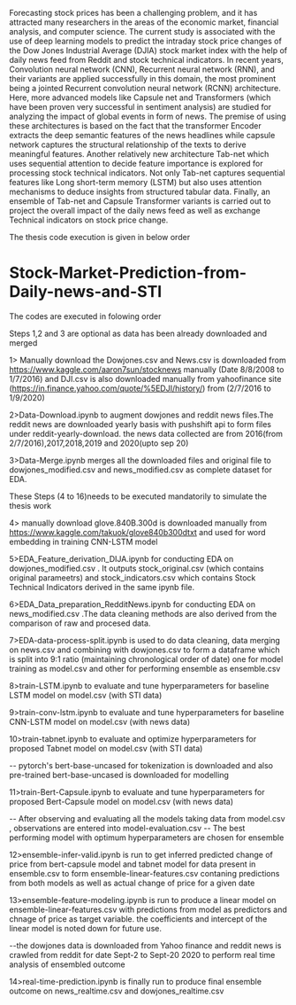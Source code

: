Forecasting stock prices has been a challenging problem, and it has attracted
many researchers in the areas of the economic market, financial analysis, and
computer science. The current study is associated with the use of deep learning
models to predict the intraday stock price changes of the Dow Jones Industrial
Average (DJIA) stock market index with the help of daily news feed from Reddit
and stock technical indicators. In recent years, Convolution neural network
(CNN), Recurrent neural network (RNN), and their variants are applied
successfully in this domain, the most prominent being a jointed Recurrent
convolution neural network (RCNN) architecture. Here, more advanced models
like Capsule net and Transformers (which have been proven very successful in
sentiment analysis) are studied for analyzing the impact of global events in form
of news. The premise of using these architectures is based on the fact that the
transformer Encoder extracts the deep semantic features of the news headlines
while capsule network captures the structural relationship of the texts to derive
meaningful features. Another relatively new architecture Tab-net which uses
sequential attention to decide feature importance is explored for processing stock
technical indicators. Not only Tab-net captures sequential features like Long
short-term memory (LSTM) but also uses attention mechanisms to deduce
insights from structured tabular data. Finally, an ensemble of Tab-net and Capsule
Transformer variants is carried out to project the overall impact of the daily news
feed as well as exchange Technical indicators on stock price change.

The thesis code execution is given in below order



# Stock-Market-Prediction-from-Daily-news-and-STI

The codes are executed in folowing order


Steps 1,2 and 3 are optional as data has been already downloaded and merged

1> Manually download the Dowjones.csv and News.csv is downloaded from https://www.kaggle.com/aaron7sun/stocknews manually (Date 8/8/2008 to 1/7/2016)
   and DJI.csv is also downloaded manually from yahoofinance site (https://in.finance.yahoo.com/quote/%5EDJI/history/) from (2/7/2016 to 1/9/2020)

2>Data-Download.ipynb to augment dowjones and reddit news files.The reddit news are downloaded yearly basis with pushshift api to form files under reddit-yearly-download.
  the news data collected are from 2016(from 2/7/2016),2017,2018,2019 and 2020(upto sep 20)

3>Data-Merge.ipynb merges all the downloaded files and original file to dowjones_modified.csv and news_modified.csv as complete dataset for EDA.


These Steps (4 to 16)needs to be executed mandatorily to simulate the thesis work 

4> manually download glove.840B.300d is downloaded manually from https://www.kaggle.com/takuok/glove840b300dtxt and used for word embedding in training CNN-LSTM model

5>EDA_Feature_derivation_DIJA.ipynb for conducting EDA on dowjones_modified.csv . It outputs  stock_original.csv (which contains original parameetrs) and stock_indicators.csv which contains Stock Technical Indicators derived in the same ipynb file.

6>EDA_Data_preparation_RedditNews.ipynb for conducting EDA on news_modified.csv .The data cleaning methods are also derived from the comparison of raw and procesed data.

7>EDA-data-process-split.ipynb is used to do data cleaning, data merging on news.csv and combining with dowjones.csv to form a dataframe which is split into 9:1 ratio (maintaining chronological order of date) one for model training as model.csv and other for performing ensemble as ensemble.csv

8>train-LSTM.ipynb to evaluate and tune hyperparameters for baseline LSTM model on model.csv (with STI data)


9>train-conv-lstm.ipynb to evaluate and tune hyperparameters for baseline CNN-LSTM model on model.csv (with news data)

10>train-tabnet.ipynb to evaluate and optimize hyperparameters for proposed Tabnet model on model.csv (with STI data)

-- pytorch's bert-base-uncased for tokenization is downloaded and also pre-trained bert-base-uncased is downloaded for modelling 
  
11>train-Bert-Capsule.ipynb to evaluate and tune hyperparameters for proposed Bert-Capsule model on model.csv (with news data)

-- After observing and evaluating all the models taking data from model.csv , observations are entered into model-evaluation.csv 
-- The best performing model with optimum hyperparameters are chosen for ensemble 



12>ensemble-infer-valid.ipynb is run to get inferred predicted change of price from bert-capsule model and tabnet model for data present in ensemble.csv to form
   ensemble-linear-features.csv contaning predictions from both models as well as actual change of price for a given date

13>ensemble-feature-modeling.ipynb is run to produce a linear model on ensemble-linear-features.csv with predictions from model as predictors and chnage of price as target variable.
   the coefficients and intercept of the linear model is noted down for future use.

--the dowjones data is downloaded from Yahoo finance and reddit news is crawled from reddit for date Sept-2 to Sept-20 2020  to perform real time analysis of ensembled outcome

14>real-time-prediction.ipynb is finally run to produce final ensemble outcome on news_realtime.csv and dowjones_realtime.csv
